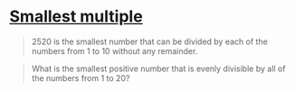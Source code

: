 # [Smallest multiple](https://projecteuler.net/problem=5)

> 2520 is the smallest number that can be divided by each of the numbers
> from 1 to 10 without any remainder.

> What is the smallest positive number that is evenly divisible by all of
> the numbers from 1 to 20?
